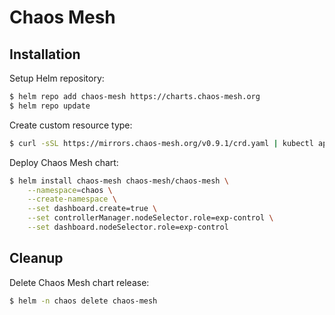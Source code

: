 # Chaos Mesh

## Installation

Setup Helm repository:

```bash
$ helm repo add chaos-mesh https://charts.chaos-mesh.org
$ helm repo update
```

Create custom resource type:

```bash
$ curl -sSL https://mirrors.chaos-mesh.org/v0.9.1/crd.yaml | kubectl apply -f -
```

Deploy Chaos Mesh chart:

```bash
$ helm install chaos-mesh chaos-mesh/chaos-mesh \
    --namespace=chaos \
    --create-namespace \
    --set dashboard.create=true \
    --set controllerManager.nodeSelector.role=exp-control \
    --set dashboard.nodeSelector.role=exp-control
```

## Cleanup

Delete Chaos Mesh chart release:

```bash
$ helm -n chaos delete chaos-mesh
```
